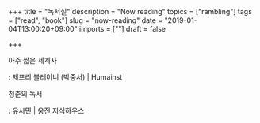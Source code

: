 +++
title = "독서실"
description = "Now reading"
topics = ["rambling"]
tags = ["read", "book"]
slug = "now-reading"
date = "2019-01-04T13:00:20+09:00"
imports = [""]
draft = false

+++

아주 짧은 세계사

: 제프리 블레이니 (박중서) | Humainst

청춘의 독서

: 유시민 | 웅진 지식하우스